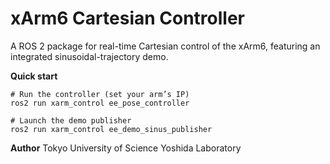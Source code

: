 # xArm6 Cartesian Controller

A ROS 2 package for real-time Cartesian control of the xArm6, featuring an integrated sinusoidal-trajectory demo.

**Quick start**

```
# Run the controller (set your arm’s IP)
ros2 run xarm_control ee_pose_controller

# Launch the demo publisher
ros2 run xarm_control ee_demo_sinus_publisher
```

**Author**
Tokyo University of Science
Yoshida Laboratory